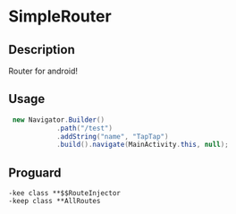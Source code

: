 SimpleRouter
====================

## Description
Router for android!

## Usage
```java
 new Navigator.Builder()
            .path("/test")
            .addString("name", "TapTap")
            .build().navigate(MainActivity.this, null);
```

## Proguard
```
-kee class **$$RouteInjector
-keep class **AllRoutes
```
